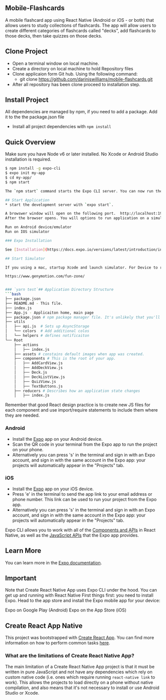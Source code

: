 ## Mobile-Flashcards
A mobile flashcard app using React Native (Android or iOS - or both) that allows users to study collections of flashcards. The app will allow users to create different categories of flashcards called "decks", add flashcards to those decks, then take quizzes on those decks.


## Clone Project

* Open a terminal window on local machine.
* Create a directory on local machine to hold Repository files
* Clone applicaion form Git hub. Using the following command:
    * git clone https://github.com/darinjswilliams/mobile-flashcards.git
* After all repository has been clone proceed to installation step.


## Install Project

All dependencies are managed by npm, if you need to add a package. Add it to the the package.json file

* Install all project dependencies with `npm install`

## Quick Overview

Make sure you have Node v6 or later installed. No Xcode or Android Studio installation is required.

```sh
$ npm install -g expo-cli
$ expo init my-app
$ cd my-app/
$ npm start

The `npm start` command starts the Expo CLI server. You can now run the project on your phone by using the Expo app.

## Start Application
* start the development server with `expo start`.

A browswer window will open on the following port.  http://localhost:19002/
After the browser opens. You will options to run application on a simulator 

Run on Android device/emulator
Run on IOS simulator

### Expo Installation

See [Installation](https://docs.expo.io/versions/latest/introduction/installation).

## Start Simulator

If you using a mac, startup Xcode and launch simulator. For Device to run on Android it is best to download and install `genymotion`. Visit link below for informaton on downloading and installing genymotion:

https://www.genymotion.com/fun-zone/


### `yarn test`## Application Directory Structure
```bash
├── package.json
├── README.md - This file.
├── index.js
├── App.js - Applicaiton home, main page
├── package.json # npm package manager file. It's unlikely that you'll need to modify this. 
├── utils
│   ├── api.js  # Sets up AsyncStorage 
│   └── colors  # Add additional colos
│   └── helpers # defines notificaiton
└── Root
    ├── actions 
    │   ├── index.js
    ├── assets # constains default images when app was created.
    ├── components # This is the root of your app. 
    │   ├── AddCardView.js
    │   ├── AddDeckView.js
    │   ├── Deck.js
    │   ├── DeckListView.js
    │   ├── QuizView.js
    │   ├── TextButtons.js
    ├── reducers # Describes how an application state changes
    │   ├── index.js

```

Remember that good React design practice is to create new JS files for each component and use import/require statements to include them where they are needed.

### Android

- Install the [Expo](https://expo.io) app on your Android device.
- Scan the QR code in your terminal from the Expo app to run the project on your phone.
- Alternatively you can press 's' in the terminal and sign in with an Expo account, and sign in with the same account in the Expo app: your projects will automatically appear in the "Projects" tab.

### iOS

- Install the [Expo](https://expo.io) app on your iOS device.
- Press 'e' in the terminal to send the app link to your email address or phone number. This link can be used to run your project from the Expo app.
- Alternatively you can press 's' in the terminal and sign in with an Expo account, and sign in with the same account in the Expo app: your projects will automatically appear in the "Projects" tab.

Expo CLI allows you to work with all of the [Components and APIs](https://facebook.github.io/react-native/docs/getting-started.html) in React Native, as well as the [JavaScript APIs](https://docs.expo.io/versions/latest/sdk/index.html) that the Expo app provides.

## Learn More

You can learn more in the [Expo documentation](https://github.com/expo/expo#-documentation).


## Important
Note that Create React Native App uses Expo CLI under the hood. You can get up and running with React Native 
First things first: you need to install Expo. Head to the app store and install the Expo mobile app for your device:

Expo on Google Play (Android)
Expo on the App Store (iOS)

## Create React App Native

This project was bootstrapped with [Create React App](https://github.com/facebookincubator/create-react-app). You can find more information on how to perform common tasks [here](https://github.com/facebookincubator/create-react-app/blob/master/packages/react-scripts/template/README.md).

### What are the limitations of Create React Native App?

The main limitation of a Create React Native App project is that it must be written in pure JavaScript and not have any dependencies which rely on custom native code (i.e. ones which require running `react-native link` to work). This allows the projects to load directly on a phone without native compilation, and also means that it's not necessary to install or use Android Studio or Xcode.


